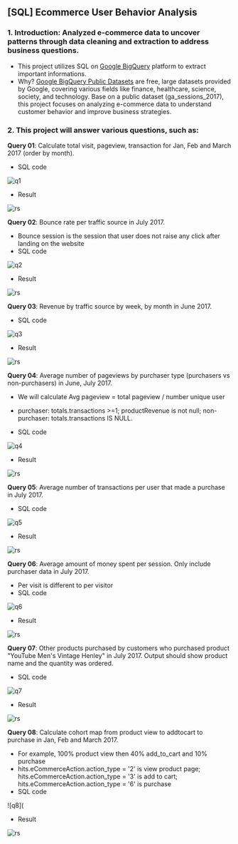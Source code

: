 ## [SQL] Ecommerce User Behavior Analysis

### 1. Introduction: Analyzed e-commerce data to uncover patterns through data cleaning and extraction to address business questions.
- This project utilizes SQL on [Google BigQuery](https://cloud.google.com/bigquery/docs/introduction) platform to extract important informations.
- Why? [Google BigQuery Public Datasets](https://cloud.google.com/bigquery/?utm_source=google&utm_medium=cpc&utm_campaign=japac-VN-all-en-dr-BKWS-all-all-trial-EXA-dr-1605216&utm_content=text-ad-none-none-DEV_c-CRE_658171082826-ADGP_Hybrid+%7C+BKWS+-+BRO+%7C+Txt+-Data+Analytics-BigQuery-big+query-main-KWID_43700081106765487-kwd-35927591586&userloc_9208070-network_g&utm_term=KW_big+query&gad_source=1&gclid=Cj0KCQiA4fi7BhC5ARIsAEV1YiZiQMgikH8ALUJUgZa8GtwebyKj7voccMDJVta19CbI64gT-bMQVQAaAnWPEALw_wcB&gclsrc=aw.ds&hl=en) are free, large datasets provided by Google, covering various fields like finance, healthcare, science, society, and technology. Base on a public dataset (ga_sessions_2017), this project focuses on analyzing e-commerce data to understand customer behavior and improve business strategies.

### 2. This project will answer various questions, such as:
**Query 01**: Calculate total visit, pageview, transaction for Jan, Feb and March 2017 (order by month).
- SQL code
  
![q1](https://i.imgur.com/dRrR6cT.png)

- Result

![rs](https://i.imgur.com/AKp2d3z.png)

**Query 02**: Bounce rate per traffic source in July 2017.
- Bounce session is the session that user does not raise any click after landing on the website
- SQL code

![q2](https://i.imgur.com/2Sjh3Hx.png)

- Result

![rs](https://i.imgur.com/QtKC9tO.png)

**Query 03**: Revenue by traffic source by week, by month in June 2017.
- SQL code

![q3](https://i.imgur.com/O94nUmb.png)

- Result

![rs](https://i.imgur.com/39tjTFu.png)

**Query 04**: Average number of pageviews by purchaser type (purchasers vs non-purchasers) in June, July 2017.
- We will calculate Avg pageview = total pageview / number unique user
- purchaser: totals.transactions >=1; productRevenue is not null; non-purchaser: totals.transactions IS NULL.

- SQL code

![q4](https://i.imgur.com/NIReDYO.png)

- Result

![rs](https://i.imgur.com/POCJp0J.png)

**Query 05**: Average number of transactions per user that made a purchase in July 2017.
- SQL code

![q5](https://i.imgur.com/K4jGR7P.png)

- Result
  
![rs](https://i.imgur.com/6QROTHn.png)

**Query 06**: Average amount of money spent per session. Only include purchaser data in July 2017.
- Per visit is different to per visitor
- SQL code

![q6](https://i.imgur.com/ZAkMUIO.png)

- Result

![rs](https://i.imgur.com/3zZnSlQ.png)

**Query 07**: Other products purchased by customers who purchased product "YouTube Men's Vintage Henley" in July 2017. Output should show product name and the quantity was ordered.
- SQL code

![q7](https://i.imgur.com/GjQVylq.png)

- Result

![rs](https://i.imgur.com/J4zx9AA.png)

**Query 08**: Calculate cohort map from product view to addtocart to purchase in Jan, Feb and March 2017.
- For example, 100% product view then 40% add_to_cart and 10% purchase
- hits.eCommerceAction.action_type = '2' is view product page; hits.eCommerceAction.action_type = '3' is add to cart; hits.eCommerceAction.action_type = '6' is purchase
- SQL code

![q8](

- Result

![rs](https://i.imgur.com/aLsbm3h.png)
